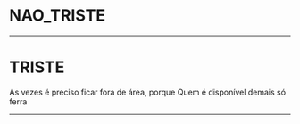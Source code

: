 # NAO_TRISTE






---

# TRISTE

As vezes é preciso ficar fora de área, porque
Quem é disponível demais só ferra


---


